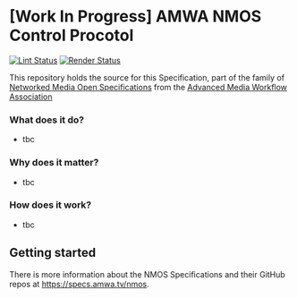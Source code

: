 # \[Work In Progress\] AMWA NMOS Control Procotol

[![Lint Status](https://github.com/AMWA-TV/nmos-control-protocol/workflows/Lint/badge.svg)](https://github.com/AMWA-TV/nmos-control-protocol/actions?query=workflow%3ALint)
[![Render Status](https://github.com/AMWA-TV/nmos-control-protocol/workflows/Render/badge.svg)](https://github.com/AMWA-TV/nmos-control-protocol/actions?query=workflow%3ARender)

This repository holds the source for this Specification, part of the family of [Networked Media Open Specifications](https://specs.amwa.tv/nmos) from the [Advanced Media Workflow Association](https://amwa.tv)

<!-- INTRO-START -->

### What does it do?

- tbc

### Why does it matter?

- tbc

### How does it work?

- tbc

<!-- INTRO-END -->

## Getting started

There is more information about the NMOS Specifications and their GitHub repos at <https://specs.amwa.tv/nmos>.
